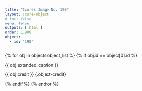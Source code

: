 ```yaml
---
title: "Scores Image No. 190"
layout: score-object
# toc: false
menu: false
outputs: [ html ]
order: 11900
object:
  - id: "190"
---
```


{% for obj in objects.object_list %}
{% if obj.id == object[0].id %}

{{ obj.extended_caption }}

{{ obj.credit }} {.object-credit}

{% endif %}
{% endfor %}
